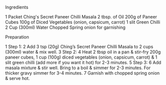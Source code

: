 Ingredients

1 Packet Ching's Secret Paneer Chilli Masala
2 tbsp. of Oil
200g of Paneer Cubes
100g of Diced Vegetables (onion, capsicum, carrot)
1 slit Green Chilli
2 Cup (300ml) Water
Chopped Spring onion for garnishing


Preparation

1 Step 1:
2 Add 3 tsp (20g) Ching’s Secret Paneer Chilli Masala to 2 cups (300ml) water &
  mix well.
3 Step 2:
4 Heat 2 tbsp oil in a pan & stir-fry 200g paneer cubes, 1 cup (100g) diced
  vegetables (onion, capsicum, carrot) & 1 slit green chilli (add more if you want it hot) for 2-3 minutes.
5 Step 3:
6 Add masala mixture & stir well. Bring to a boil & simmer for 2-3 minutes.
  For thicker gravy simmer for 3-4 minutes.
7 Garnish with chopped spring onion & serve hot.

